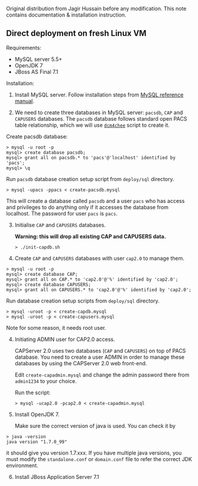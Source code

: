 Original distribution from Jagir Hussain before any modification.
This note contains documentation & installation instruction.

## Direct deployment on fresh Linux VM

Requirements:
* MySQL server 5.5+
* OpenJDK 7
* JBoss AS Final 7.1

Installation:

1. Install MySQL server. Follow installation steps from [MySQL reference manual](https://dev.mysql.com/doc/).

2. We need to create three databases in MySQL server: `pacsdb`, `CAP` and `CAPUSERS` databases. The `pacsdb` database follows standard open PACS table relationship, which we will use [`dcm4chee`](https://dcm4che.atlassian.net/wiki/display/ee2/MySQL) script to create it.

  Create pacsdb database:
  ```
> mysql -u root -p
mysql> create database pacsdb;
mysql> grant all on pacsdb.* to 'pacs'@'localhost' identified by 'pacs';
mysql> \q
```
  Run `pacsdb` database creation setup script from `deploy/sql` directory.
  ```{bash}
> mysql -upacs -ppacs < create-pacsdb.mysql
```
  This will create a database called `pacsdb` and a user `pacs` who has access and privileges to do anything only if it accesses the database from localhost. The password for user `pacs` is `pacs`.

3. Initialise `CAP` and `CAPUSERS` databases.

   **Warning: this will drop all existing CAP and CAPUSERS data.**

   ```
   > ./init-capdb.sh
   ```

3. Create `CAP` and `CAPUSERS` databases with user `cap2.0` to manage them.
  ```
> mysql -u root -p
mysql> create database CAP;
mysql> grant all on CAP.* to 'cap2.0'@'%' identified by 'cap2.0';
mysql> create database CAPUSERS;
mysql> grant all on CAPUSERS.* to 'cap2.0'@'%' identified by 'cap2.0';
```
  Run database creation setup scripts from `deploy/sql` directory.
  ```{bash}
> mysql -uroot -p < create-capdb.mysql
> mysql -uroot -p < create-capusers.mysql
```
   Note for some reason, it needs root user.

4. Initiating ADMIN user for CAP2.0 access.

   CAPServer 2.0 uses two databases (`CAP` and `CAPUSERS`) on top of PACS database. You need to create a user ADMIN in order to manage these databases by using the CAPServer 2.0 web front-end.

   Edit `create-capadmin.mysql` and change the admin password there from `admin1234` to your choice.

   Run the script:
   ```
   > mysql -ucap2.0 -pcap2.0 < create-capadmin.mysql
   ```

5. Install OpenJDK 7.

   Make sure the correct version of java is used. You can check it by
  ```
> java -version
java version "1.7.0_99"
```
  it should give you version 1.7.xxx. If you have multiple java versions, you must modify the `standalone.conf` or `domain.conf` file to refer the correct JDK environment.

6. Install JBoss Application Server 7.1
